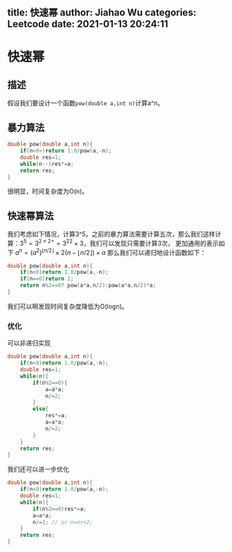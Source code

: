 title: 快速幂
author: Jiahao Wu
categories: Leetcode
date: 2021-01-13 20:24:11
---
# **快速幂**

## **描述**

假设我们要设计一个函数```pow(double a,int n)```计算a^n。  

## **暴力算法**

```C++
double pow(double a,int n){
    if(n<0>)return 1.0/pow(a,-n);
    double res=1;
    while(n--)res*=a;
    return res;
}
```
很明显，时间复杂度为O(n)。

## **快速幂算法**

我们考虑如下情况，计算3^5，之前的暴力算法需要计算五次，那么我们这样计算：$3^5=3^{2\times2+}={3^2}^2\times3$，我们可以发现只需要计算3次，
更加通用的表示如下 $a^n=(a^2)^{\lfloor n/2\rfloor}\times 2(n-\lfloor n/2\rfloor)\times a$
那么我们可以递归地设计函数如下：
```C++
double pow(double a,int n){
    if(n<0)return 1.0/pow(a,-n);
    if(n==0)return 1;
    return n%2==0? pow(a*a,n/2):pow(a*a,n/2)*a;
}
```
我们可以啊发现时间复杂度降低为O(logn)。

### **优化**

可以非递归实现
```C++
double pow(double a,int n){
    if(n<0)return 1.0/pow(a,-n);
    double res=1;
    while(n){
        if(n%2==0){
            a=a*a;
            n/=2;
        }
        else{
            res*=a;
            a=a*a;
            n/=2;
        }
    }
    return res;
}
```
我们还可以进一步优化
```C++
double pow(double a,int n){
    if(n<0)return 1.0/pow(a,-n);
    double res=1;
    while(n){
        if(n%2==0)res*=a;
        a=a*a;
        n/=2; // or n=n>>2;
    }
    return res;
}
```